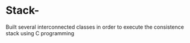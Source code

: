 # Stack-
Built several interconnected classes in order to execute the consistence stack using C programming
